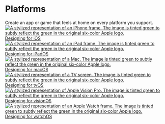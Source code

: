 Platforms
=========

Create an app or game that feels at home on every platform you support.  
[![A stylized representation of an iPhone frame. The image is tinted green to subtly reflect the green in the original six-color Apple logo.](https://docs-assets.developer.apple.com/published/ac38957475654c7811bb0e2001242c6b/platforms-designing-for-ios-thumbnail@2x.png) Designing for iOS](/design/human-interface-guidelines/designing-for-ios)
[![A stylized representation of an iPad frame. The image is tinted green to subtly reflect the green in the original six-color Apple logo.](https://docs-assets.developer.apple.com/published/2d73dfa7931a035fd311f6f2495f75e8/platforms-designing-for-ipados-thumbnail@2x.png) Designing for iPadOS](/design/human-interface-guidelines/designing-for-ipados)
[![A stylized representation of a Mac. The image is tinted green to subtly reflect the green in the original six-color Apple logo.](https://docs-assets.developer.apple.com/published/7b715538f806950fbc3d37fb8a07c5f8/platforms-designing-for-macos-thumbnail@2x.png) Designing for macOS](/design/human-interface-guidelines/designing-for-macos)
[![A stylized representation of a TV screen. The image is tinted green to subtly reflect the green in the original six-color Apple logo.](https://docs-assets.developer.apple.com/published/6afc96467783d4a828969e346841ff38/platforms-designing-for-tvos-thumbnail@2x.png) Designing for tvOS](/design/human-interface-guidelines/designing-for-tvos)
[![A stylized representation of Apple Vision Pro. The image is tinted green to subtly reflect the green in the original six-color Apple logo.](https://docs-assets.developer.apple.com/published/21e941a0a928ed72a452369de172d904/platforms-designing-for-visionos-thumbnail@2x.png) Designing for visionOS](/design/human-interface-guidelines/designing-for-visionos)
[![A stylized representation of an Apple Watch frame. The image is tinted green to subtly reflect the green in the original six-color Apple logo.](https://docs-assets.developer.apple.com/published/dd69cccef7898c67b4c69998b9a766a3/platforms-designing-for-watchos-thumbnail@2x.png) Designing for watchOS](/design/human-interface-guidelines/designing-for-watchos)
